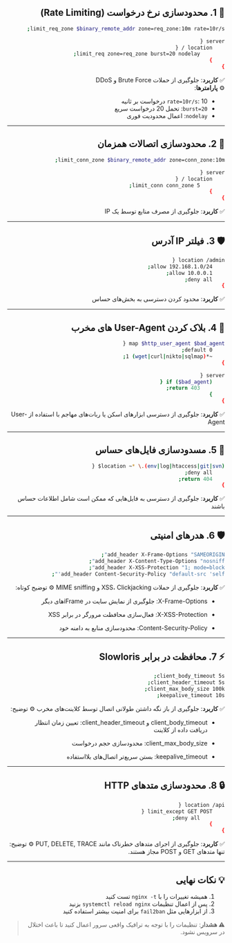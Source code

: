 <div dir="rtl">

## **🔐 1. محدودسازی نرخ درخواست (Rate Limiting)**
```bash
limit_req_zone $binary_remote_addr zone=req_zone:10m rate=10r/s;

server {
    location / {
        limit_req zone=req_zone burst=20 nodelay;
    }
}
```
✅ **کاربرد**: جلوگیری از حملات Brute Force و DDoS  
⚙ **پارامترها**:
- `rate=10r/s`: 10 درخواست بر ثانیه
- `burst=20`: تحمل 20 درخواست سریع
- `nodelay`: اعمال محدودیت فوری

---

## **🔌 2. محدودسازی اتصالات همزمان**
```bash
limit_conn_zone $binary_remote_addr zone=conn_zone:10m;

server {
    location / {
        limit_conn conn_zone 5;
    }
}
```
✅ **کاربرد**: جلوگیری از مصرف منابع توسط یک IP

---

## **🛡 3. فیلتر IP آدرس**
```bash
location /admin {
    allow 192.168.1.0/24;
    allow 10.0.0.1;
    deny all;
}
```
✅ **کاربرد**: محدود کردن دسترسی به بخش‌های حساس

---

## **🚫 4. بلاک کردن User-Agent های مخرب**
```bash
map $http_user_agent $bad_agent {
    default 0;
    ~*(wget|curl|nikto|sqlmap) 1;
}

server {
    if ($bad_agent) {
        return 403;
    }
}
```
✅ **کاربرد**: جلوگیری از دسترسی ابزارهای اسکن یا ربات‌های مهاجم با استفاده از User-Agent

---

## **📛 5. مسدودسازی فایل‌های حساس**
```bash
location ~* \.(env|log|htaccess|git|svn)$ {
    deny all;
    return 404;
}
```
✅ **کاربرد**: جلوگیری از دسترسی به فایل‌هایی که ممکن است شامل اطلاعات حساس باشند

---

## **🛡 6. هدرهای امنیتی**
```bash
add_header X-Frame-Options "SAMEORIGIN";
add_header X-Content-Type-Options "nosniff";
add_header X-XSS-Protection "1; mode=block";
add_header Content-Security-Policy "default-src 'self'";
```
✅ **کاربرد**:  جلوگیری از حملات XSS، Clickjacking و MIME sniffing
  ⚙ توضیح کوتاه:

 - X-Frame-Options: جلوگیری از نمایش سایت در iFrameهای دیگر 

 - X-XSS-Protection: فعال‌سازی محافظت مرورگر در برابر XSS

 - Content-Security-Policy: محدودسازی منابع به دامنه خود

---

## **⚡ 7. محافظت در برابر Slowloris**
```bash
client_body_timeout 5s;
client_header_timeout 5s;
client_max_body_size 100k;
keepalive_timeout 10s;
```
✅ **کاربرد**: جلوگیری از باز نگه داشتن طولانی اتصال توسط کلاینت‌های مخرب
 ⚙ توضیح:

 - client_body_timeout و client_header_timeout: تعیین زمان انتظار دریافت داده از کلاینت

 - client_max_body_size: محدودسازی حجم درخواست 

 - keepalive_timeout: بستن سریع‌تر اتصال‌های بلااستفاده



---

## **🔒 8. محدودسازی متدهای HTTP**
```bash
location /api {
    limit_except GET POST {
        deny all;
    }
}
```
✅ **کاربرد**:  جلوگیری از اجرای متدهای خطرناک مانند PUT, DELETE, TRACE
 ⚙ توضیح: تنها متدهای GET و POST مجاز هستند.

---

## **💡 نکات نهایی**
1. همیشه تغییرات را با `nginx -t` تست کنید
2. پس از اعمال تنظیمات `systemctl reload nginx` بزنید
3. از ابزارهایی مثل `fail2ban` برای امنیت بیشتر استفاده کنید

> **⚠️ هشدار**: تنظیمات را با توجه به ترافیک واقعی سرور اعمال کنید تا باعث اختلال در سرویس نشود.


</div>